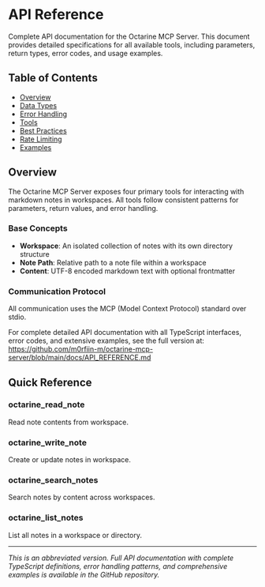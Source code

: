 # API Reference

Complete API documentation for the Octarine MCP Server. This document provides detailed specifications for all available tools, including parameters, return types, error codes, and usage examples.

## Table of Contents

- [Overview](#overview)
- [Data Types](#data-types)
- [Error Handling](#error-handling)
- [Tools](#tools)
- [Best Practices](#best-practices)
- [Rate Limiting](#rate-limiting)
- [Examples](#examples)

## Overview

The Octarine MCP Server exposes four primary tools for interacting with markdown notes in workspaces. All tools follow consistent patterns for parameters, return values, and error handling.

### Base Concepts

- **Workspace**: An isolated collection of notes with its own directory structure
- **Note Path**: Relative path to a note file within a workspace
- **Content**: UTF-8 encoded markdown text with optional frontmatter

### Communication Protocol

All communication uses the MCP (Model Context Protocol) standard over stdio.

For complete detailed API documentation with all TypeScript interfaces, error codes, and extensive examples, see the full version at: https://github.com/m0rfiin-m/octarine-mcp-server/blob/main/docs/API_REFERENCE.md

## Quick Reference

### octarine_read_note
Read note contents from workspace.

### octarine_write_note
Create or update notes in workspace.

### octarine_search_notes
Search notes by content across workspaces.

### octarine_list_notes
List all notes in a workspace or directory.

---

*This is an abbreviated version. Full API documentation with complete TypeScript definitions, error handling patterns, and comprehensive examples is available in the GitHub repository.*
